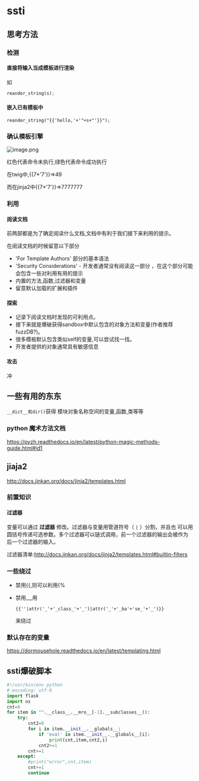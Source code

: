 # ssti

## 思考方法 

### 检测

#### 直接将输入当成模板进行渲染

如

```python
reander_string(s);
```



#### 嵌入已有模板中

`reander_string("{{'hello,'+'"+s+"'}}");`

### 确认模板引擎



![image.png](http://ww1.sinaimg.cn/large/006pWR9aly1g8odw94ktrj31360mxjtz.jpg)

红色代表命令未执行,绿色代表命令成功执行

在twig中,{{7*'7'}}=>49

而在jinja2中{{7*'7'}}=>7777777




### 利用

#### 阅读文档

前两部都是为了确定阅读什么文档,文档中有利于我们接下来利用的提示。

在阅读文档的时候留意以下部分

-  'For Template Authors' 部分的基本语法
-  'Security Considerations' - 开发者通常没有阅读这一部分 ，在这个部分可能会包含一些对利用有用的提示
-  内置的方法,函数,过滤器和变量
- 留意默认加载的扩展和插件



#### 探索

- 记录下阅读文档时发现的可利用点。
- 接下来就是爆破获得sandbox中默认包含的对象方法和变量(作者推荐fuzzDB?)。
- 很多模板默认包含类似self的变量,可以尝试找一找。
- 开发者提供的对象通常具有敏感信息

#### 攻击

冲



## 一些有用的东东

`__dict__和dir()`获得 模块对象名称空间的变量,函数,类等等

### python 魔术方法文档

 https://pyzh.readthedocs.io/en/latest/python-magic-methods-guide.html#id1 









## jiaja2

http://docs.jinkan.org/docs/jinja2/templates.html



### 前置知识

#### 过滤器

变量可以通过 **过滤器** 修改。过滤器与变量用管道符号（ `|` ）分割，并且也 可以用圆括号传递可选参数。多个过滤器可以链式调用，前一个过滤器的输出会被作为 后一个过滤器的输入。

过滤器清单:http://docs.jinkan.org/docs/jinja2/templates.html#builtin-filters





### 一些绕过

- 禁用{{,则可以利用{%

- 禁用__,用

  ```
  {{''|attr('_'+'_class_'+'_')|attr('_'+'_ba'+'se_'+'_')}}
  ```

  来绕过



### 默认存在的变量

 https://dormousehole.readthedocs.io/en/latest/templating.html 



## ssti爆破脚本

```python
#!/usr/bin/env python
# encoding: utf-8
import flask 
import os
cnt=0
for item in "".__class__.__mro__[-1].__subclasses__():
    try:
        cnt2=0
        for i in item.__init__.__globals__:
            if 'eval' in item.__init__.__globals__[i]:
                print(cnt,item,cnt2,i)
            cnt2+=1
        cnt+=1
    except:
        #print("error",cnt,item)
        cnt+=1
        continue
```

